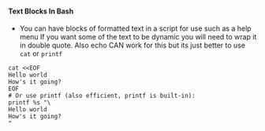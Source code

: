 

#### Text Blocks In Bash

- You can have blocks of formatted text in a script for use such as a help menu If you want some of the text to be dynamic you will need to wrap it in double quote. Also echo CAN work for this but its just better to use `cat` or `printf`

```shell
cat <<EOF
Hello world
How's it going?
EOF
# Or use printf (also efficient, printf is built-in):
printf %s "\
Hello world
How's it going?
"
```

